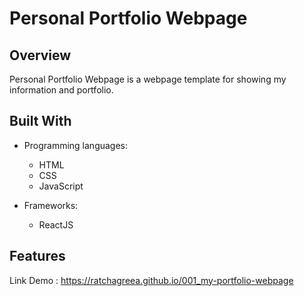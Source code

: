 # Personal Portfolio Webpage

## Overview
Personal Portfolio Webpage is a webpage template for showing my information and portfolio.

## Built With
- Programming languages:
    - HTML
    - CSS
    - JavaScript

- Frameworks:
    - ReactJS

## Features
Link Demo : https://ratchagreea.github.io/001_my-portfolio-webpage
